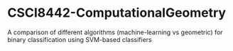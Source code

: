 # CSCI8442-ComputationalGeometry
A comparison of different algorithms (machine-learning vs geometric) for binary classification using SVM-based classifiers
